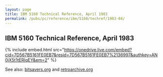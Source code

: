 ```yaml
---
layout: page
title: IBM 5160 Technical Reference, April 1983
permalink: /pubs/pc/reference/ibm/5160/techref/1983-04/
---
```


IBM 5160 Technical Reference, April 1983
----------------------------------------

{% include embed.html src="https://onedrive.live.com/embed?cid=7D567B5161FE0EB7&resid=7D567B5161FE0EB7%2136997&authkey=AN0jX5t1tERlqEY&em=2" %}

See also: [bitsavers.org](http://bitsavers.org/pdf/ibm/pc/xt/1502237_PC_XT_Technical_Reference_Apr83.pdf) and [retroarchive.org](http://retroarchive.org/dos/docs/ibm5160techref.pdf)

